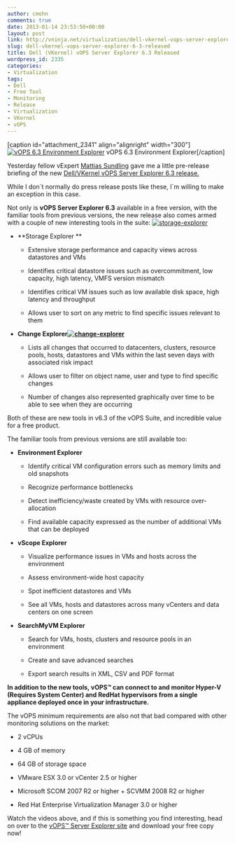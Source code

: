 ```yaml
---
author: cmohn
comments: true
date: 2013-01-14 23:53:50+00:00
layout: post
link: http://vninja.net/virtualization/dell-vkernel-vops-server-explorer-6-3-released/
slug: dell-vkernel-vops-server-explorer-6-3-released
title: Dell (VKernel) vOPS Server Explorer 6.3 Released
wordpress_id: 2335
categories:
- Virtualization
tags:
- Dell
- Free Tool
- Monitoring
- Release
- Virtualization
- VKernel
- vOPS
---
```


[caption id="attachment_2341" align="alignright" width="300"][![vOPS 6.3 Environment Explorer](http://vninja.net/wordpress/wp-content/uploads/2013/01/environment-explorer-300x216.png)](http://vninja.net/wordpress/wp-content/uploads/2013/01/environment-explorer.png) vOPS 6.3 Environment Explorer[/caption]

Yesterday fellow vExpert [Mattias Sundling](http://twitter.com/msundling) gave me a little pre-release briefing of the new [Dell/VKernel vOPS Server Explorer 6.3 release.](http://www.vkernel.com/products/server-explorer/overview)

While I don´t normally do press release posts like these, I´m willing to make an exception in this case.

Not only is **vOPS Server Explorer 6.3** available in a free version, with the familiar tools from previous versions, the new release also comes armed with a couple of new interesting tools in the suite:
[![storage-explorer](http://vninja.net/wordpress/wp-content/uploads/2013/01/storage-explorer-150x150.png)](http://vninja.net/wordpress/wp-content/uploads/2013/01/storage-explorer.png)



	
  * **Storage Explorer **

	
    * Extensive storage performance and capacity views across datastores and VMs

	
    * Identifies critical datastore issues such as overcommitment, low capacity, high latency, VMFS version mismatch

	
    * Identifies critical VM issues such as low available disk space, high latency and throughput

	
    * Allows user to sort on any metric to find specific issues relevant to them









	
  * **Change Explorer[![change-explorer](http://vninja.net/wordpress/wp-content/uploads/2013/01/change-explorer-150x150.png)](http://vninja.net/wordpress/wp-content/uploads/2013/01/change-explorer.png)**

	
    * Lists all changes that occurred to datacenters, clusters, resource pools, hosts, datastores and VMs within the last seven days with associated risk impact

	
    * Allows user to filter on object name, user and type to find specific changes

	
    * Number of changes also represented graphically over time to be able to see when they are occurring







Both of these are new tools in v6.3 of the vOPS Suite, and incredible value for a free product.

The familiar tools from previous versions are still available too:



	
  * **Environment Explorer**

	
    * Identify critical VM configuration errors such as memory limits and old snapshots

	
    * Recognize performance bottlenecks

	
    * Detect inefficiency/waste created by VMs with resource over-allocation

	
    * Find available capacity expressed as the number of additional VMs that can be deployed









	
  * **vScope Explorer**

	
    * Visualize performance issues in VMs and hosts across the environment

	
    * Assess environment-wide host capacity

	
    * Spot inefficient datastores and VMs

	
    * See all VMs, hosts and datastores across many vCenters and data centers on one screen









	
  * **SearchMyVM Explorer**

	
    * Search for VMs, hosts, clusters and resource pools in an environment

	
    * Create and save advanced searches

	
    * Export search results in XML, CSV and PDF format









**In addition to the new tools, vOPS™ can connect to and monitor Hyper-V (Requires System Center) and RedHat hypervisors from a single appliance deployed once in your infrastructure.**

The vOPS minimum requirements are also not that bad compared with other monitoring solutions on the market:



	
  * 2 vCPUs

	
  * 4 GB of memory

	
  * 64 GB of storage space

	
  * VMware ESX 3.0 or vCenter 2.5 or higher

	
  * Microsoft SCOM 2007 R2 or higher + SCVMM 2008 R2 or higher

	
  * Red Hat Enterprise Virtualization Manager 3.0 or higher


Watch the videos above, and if this is something you find interesting, head on over to the [vOPS™ Server Explorer site](http://www.vkernel.com/products/server-explorer/overview) and download your free copy now!

